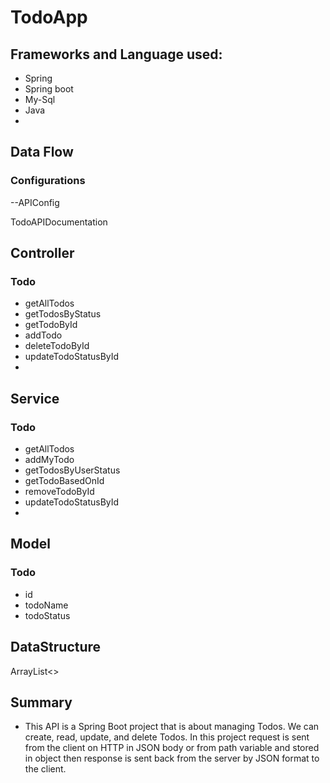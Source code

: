 # TodoApp

## Frameworks and Language used:
* Spring
* Spring boot
* My-Sql
* Java
* 
## Data Flow
### Configurations
--APIConfig

TodoAPIDocumentation

## Controller
### Todo

* getAllTodos
* getTodosByStatus
* getTodoById
* addTodo
* deleteTodoById
* updateTodoStatusById
* 
## Service
### Todo

* getAllTodos
* addMyTodo
* getTodosByUserStatus
* getTodoBasedOnId
* removeTodoById
* updateTodoStatusById
* 
## Model
### Todo

* id
* todoName
* todoStatus

## DataStructure
ArrayList<>

## Summary

* This API is a Spring Boot project that is about managing Todos. We can create, read, update, and delete Todos. In this project request is sent from the client on HTTP in JSON body or from path variable and stored in object then response is sent back from the server by JSON format to the client.
